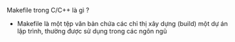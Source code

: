 Makefile trong C/C++ là gì ?
- Makefile là một tệp văn bản chứa các chỉ thị xây dựng (build) một dự án lập trình, thường được sử dụng trong các ngôn ngũ